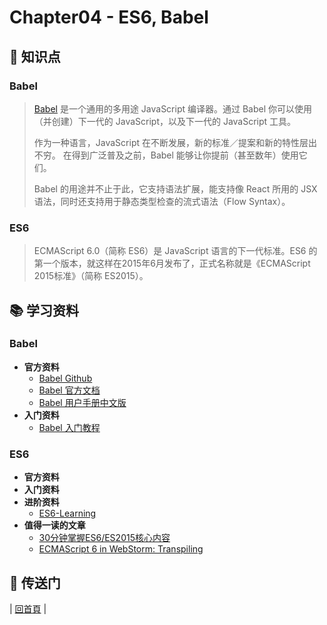 # Chapter04 - ES6, Babel

## :memo: 知识点

### Babel

> [Babel](https://babeljs.io/) 是一个通用的多用途 JavaScript 编译器。通过 Babel 你可以使用（并创建）下一代的 JavaScript，以及下一代的 JavaScript 工具。
>
> 作为一种语言，JavaScript 在不断发展，新的标准／提案和新的特性层出不穷。 在得到广泛普及之前，Babel 能够让你提前（甚至数年）使用它们。
>
> Babel 的用途并不止于此，它支持语法扩展，能支持像 React 所用的 JSX 语法，同时还支持用于静态类型检查的流式语法（Flow Syntax）。
>

### ES6

> ECMAScript 6.0（简称 ES6）是 JavaScript 语言的下一代标准。ES6 的第一个版本，就这样在2015年6月发布了，正式名称就是《ECMAScript 2015标准》（简称 ES2015）。
>

## :books: 学习资料

### Babel

- **官方资料**
  - [Babel Github](https://github.com/babel/babel)
  - [Babel 官方文档](http://babeljs.io/)
  - [Babel 用户手册中文版](https://github.com/thejameskyle/babel-handbook/blob/master/translations/zh-Hans/user-handbook.md)
- **入门资料**
  - [Babel 入门教程](http://www.ruanyifeng.com/blog/2016/01/babel.html)

### ES6

- **官方资料**
- **入门资料**
- **进阶资料**
  - [ES6-Learning](https://github.com/ericdouglas/ES6-Learning)
- **值得一读的文章**
  - [30分钟掌握ES6/ES2015核心内容](http://www.jianshu.com/p/ebfeb687eb70)
  - [ECMAScript 6 in WebStorm: Transpiling](https://blog.jetbrains.com/webstorm/2015/05/ecmascript-6-in-webstorm-transpiling/)

## :door: 传送门

| [回首頁](https://github.com/atlantis1024/react-step-by-step/tree/master/docs) |
